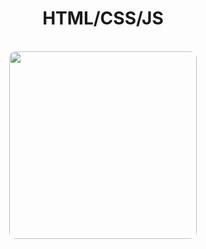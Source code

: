 
<h1 align="center"> HTML/CSS/JS </h1>
<br>
<div align="center">
<img  height="300" src ="https://media.giphy.com/media/12K8GGWstl229G/giphy.gif" style="border-radius:10px;">
</div>
